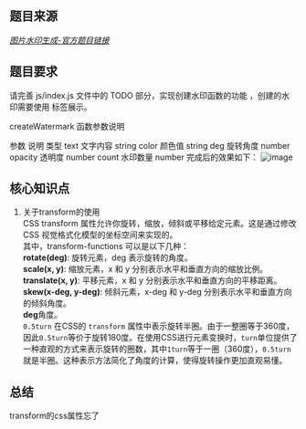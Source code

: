 ## 题目来源  
*[图片水印生成-官方题目链接](https://www.lanqiao.cn/problems/5134/learning/?subject_code=4&group_code=2&match_num=14&match_flow=1&origin=cup&page=1)*  

## 题目要求
请完善 js/index.js 文件中的 TODO 部分，实现创建水印函数的功能 ，创建的水印需要使用 <span> 标签展示。

createWatermark 函数参数说明

参数	说明	类型
text	文字内容	string
color	颜色值	string
deg	旋转角度	number
opacity	透明度	number
count	水印数量	number
完成后的效果如下：
![image](https://github.com/lulu546/lanqiao-web-study/assets/87536202/2a90f64e-da0e-4b9b-8a44-0ec67f04040e)

## 核心知识点
1. 关于transform的使用  
   CSS transform 属性允许你旋转，缩放，倾斜或平移给定元素。这是通过修改 CSS 视觉格式化模型的坐标空间来实现的。  
   其中，transform-functions 可以是以下几种：  
    **rotate(deg)**: 旋转元素，deg 表示旋转的角度。  
    **scale(x, y)**: 缩放元素，x 和 y 分别表示水平和垂直方向的缩放比例。  
    **translate(x, y)**: 平移元素，x 和 y 分别表示水平和垂直方向的平移距离。  
    **skew(x-deg, y-deg)**: 倾斜元素，x-deg 和 y-deg 分别表示水平和垂直方向的倾斜角度。  
    **deg**角度。  
   `0.5turn` 在CSS的 `transform` 属性中表示旋转半圈。由于一整圈等于360度，因此`0.5turn`等价于旋转180度。在使用CSS进行元素变换时，`turn`单位提供了一种直观的方式来表示旋转的圈数，其中`1turn`等于一圈（360度），`0.5turn`就是半圈。这种表示方法简化了角度的计算，使得旋转操作更加直观易懂。

   
    


## 总结
transform的css属性忘了
